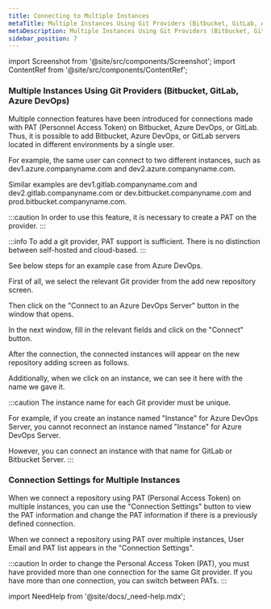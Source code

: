 ```yaml
---
title: Connecting to Multiple Instances
metaTitle: Multiple Instances Using Git Providers (Bitbucket, GitLab, Azure DevOps)
metaDescription: Multiple Instances Using Git Providers (Bitbucket, GitLab, Azure DevOps)
sidebar_position: 7
---
```


import Screenshot from '@site/src/components/Screenshot';
import ContentRef from '@site/src/components/ContentRef';

### Multiple Instances Using Git Providers (Bitbucket, GitLab, Azure DevOps)

Multiple connection features have been introduced for connections made with PAT (Personnel Access Token) on Bitbucket, Azure DevOps, or GitLab. Thus, it is possible to add Bitbucket, Azure DevOps, or GitLab servers located in different environments by a single user.

For example, the same user can connect to two different instances, such as dev1.azure.companyname.com and dev2.azure.companyname.com.

Similar examples are dev1.gitlab.companyname.com and dev2.gitlab.companyname.com or dev.bitbucket.companyname.com and prod.bitbucket.companyname.com.

:::caution
In order to use this feature, it is necessary to create a PAT on the provider.
:::

:::info
To add a git provider, PAT support is sufficient. There is no distinction between self-hosted and cloud-based.
:::

See below steps for an example case from Azure DevOps.

First of all, we select the relevant Git provider from the add new repository screen.

<Screenshot url='https://cdn.appcircle.io/docs/assets/azure-m-repo.png' />

Then click on the "Connect to an Azure DevOps Server" button in the window that opens.

<Screenshot url='https://cdn.appcircle.io/docs/assets/azure-m-repo-1.png' />

In the next window, fill in the relevant fields and click on the "Connect" button.

<Screenshot url='https://cdn.appcircle.io/docs/assets/azure-m-new-1.png' />

After the connection, the connected instances will appear on the new repository adding screen as follows.

<Screenshot url='https://cdn.appcircle.io/docs/assets/azure-m-last-1.png' />

Additionally, when we click on an instance, we can see it here with the name we gave it.

<Screenshot url='https://cdn.appcircle.io/docs/assets/azure-m-new-2.png' />

:::caution
The instance name for each Git provider must be unique.

For example, if you create an instance named "Instance" for Azure DevOps Server, you cannot reconnect an instance named "Instance" for Azure DevOps Server.

However, you can connect an instance with that name for GitLab or Bitbucket Server.
:::

### Connection Settings for Multiple Instances

When we connect a repository using PAT (Personal Access Token) on multiple instances, you can use the "Connection Settings" button to view the PAT information and change the PAT information if there is a previously defined connection.

When we connect a repository using PAT over multiple instances, User Email and PAT list appears in the "Connection Settings".

<Screenshot url='https://cdn.appcircle.io/docs/assets/connection-settings-main-3.png' />

:::caution
In order to change the Personal Access Token (PAT), you must have provided more than one connection for the same Git provider. If you have more than one connection, you can switch between PATs.
:::

import NeedHelp from '@site/docs/\_need-help.mdx';

<NeedHelp />

